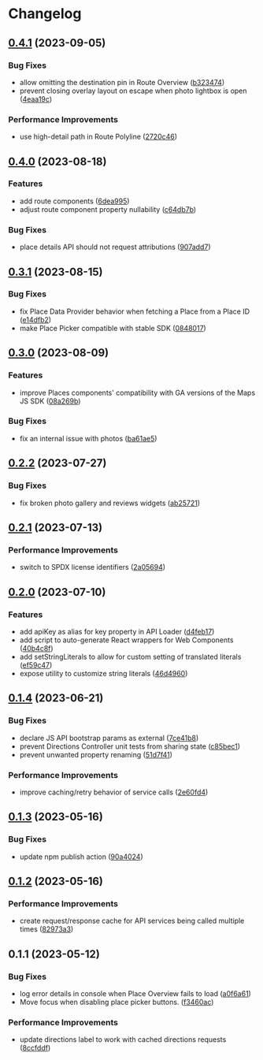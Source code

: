# Changelog

## [0.4.1](https://github.com/googlemaps/extended-component-library/compare/v0.4.0...v0.4.1) (2023-09-05)


### Bug Fixes

* allow omitting the destination pin in Route Overview ([b323474](https://github.com/googlemaps/extended-component-library/commit/b3234746f0b8120b95fdb7f4b2622c7eb79e8edc))
* prevent closing overlay layout on escape when photo lightbox is open ([4eaa19c](https://github.com/googlemaps/extended-component-library/commit/4eaa19c4761b7cea6491c5af39ccc6b8a8d26bbc))


### Performance Improvements

* use high-detail path in Route Polyline ([2720c46](https://github.com/googlemaps/extended-component-library/commit/2720c46239f65de445b392431807cfc4b0309b3a))

## [0.4.0](https://github.com/googlemaps/extended-component-library/compare/v0.3.1...v0.4.0) (2023-08-18)


### Features

* add route components ([6dea995](https://github.com/googlemaps/extended-component-library/commit/6dea99571eb55a67d1700d206c3dea13ed3b3492))
* adjust route component property nullability ([c64db7b](https://github.com/googlemaps/extended-component-library/commit/c64db7b0b5d22030b6866b927ec6aca38700fb2c))


### Bug Fixes

* place details API should not request attributions ([907add7](https://github.com/googlemaps/extended-component-library/commit/907add786bbbe583a31b51afca9e2b22139d1686))

## [0.3.1](https://github.com/googlemaps/extended-component-library/compare/v0.3.0...v0.3.1) (2023-08-15)


### Bug Fixes

* fix Place Data Provider behavior when fetching a Place from a Place ID ([e14dfb2](https://github.com/googlemaps/extended-component-library/commit/e14dfb2036d0e047c48265c9186d5a2b294a8f85))
* make Place Picker compatible with stable SDK ([0848017](https://github.com/googlemaps/extended-component-library/commit/0848017a67701691199e905c5905fac18c116c6d))

## [0.3.0](https://github.com/googlemaps/extended-component-library/compare/v0.2.2...v0.3.0) (2023-08-09)


### Features

* improve Places components' compatibility with GA versions of the Maps JS SDK ([08a269b](https://github.com/googlemaps/extended-component-library/commit/08a269bc16dfcf270ee69800db1974752227a2d7))


### Bug Fixes

* fix an internal issue with photos ([ba61ae5](https://github.com/googlemaps/extended-component-library/commit/ba61ae5e14d26d8d232db0528adf2029d03ac636))

## [0.2.2](https://github.com/googlemaps/extended-component-library/compare/v0.2.1...v0.2.2) (2023-07-27)


### Bug Fixes

* fix broken photo gallery and reviews widgets ([ab25721](https://github.com/googlemaps/extended-component-library/commit/ab2572151b8e6d0a41690cadcea5d52fe6c47b3b))

## [0.2.1](https://github.com/googlemaps/extended-component-library/compare/v0.2.0...v0.2.1) (2023-07-13)


### Performance Improvements

* switch to SPDX license identifiers ([2a05694](https://github.com/googlemaps/extended-component-library/commit/2a05694f8e5946c936c4dec1d6b03d2ca10ef9c7))

## [0.2.0](https://github.com/googlemaps/extended-component-library/compare/v0.1.4...v0.2.0) (2023-07-10)


### Features

* add apiKey as alias for key property in API Loader ([d4feb17](https://github.com/googlemaps/extended-component-library/commit/d4feb177e1730d898fc8eeffeecde1c6b214b725))
* add script to auto-generate React wrappers for Web Components ([40b4c8f](https://github.com/googlemaps/extended-component-library/commit/40b4c8f741ec304f1ff97977055ded66db75a8f3))
* add setStringLiterals to allow for custom setting of translated literals ([ef59c47](https://github.com/googlemaps/extended-component-library/commit/ef59c472ec602ba143f89e7ec566a8d8652464ce))
* expose utility to customize string literals ([46d4960](https://github.com/googlemaps/extended-component-library/commit/46d49604705416a6cdec2e909d3654441828a297))

## [0.1.4](https://github.com/googlemaps/extended-component-library/compare/v0.1.3...v0.1.4) (2023-06-21)


### Bug Fixes

* declare JS API bootstrap params as external ([7ce41b8](https://github.com/googlemaps/extended-component-library/commit/7ce41b864ed98b9fccf3ab7032484e0a1d37af39))
* prevent Directions Controller unit tests from sharing state ([c85bec1](https://github.com/googlemaps/extended-component-library/commit/c85bec1f72bb960567758917ef2a5d8d70ed5688))
* prevent unwanted property renaming ([51d7f41](https://github.com/googlemaps/extended-component-library/commit/51d7f41a177a0c534a1ca65cb39446d31ae64317))


### Performance Improvements

* improve caching/retry behavior of service calls ([2e60fd4](https://github.com/googlemaps/extended-component-library/commit/2e60fd4bc1be46c9ae47176138619ea6071b3edc))

## [0.1.3](https://github.com/googlemaps/extended-component-library/compare/v0.1.2...v0.1.3) (2023-05-16)


### Bug Fixes

* update npm publish action ([90a4024](https://github.com/googlemaps/extended-component-library/commit/90a40245ea69655ba8d2a8101e8a13d15e4ea2a7))

## [0.1.2](https://github.com/googlemaps/extended-component-library/compare/v0.1.1...v0.1.2) (2023-05-16)


### Performance Improvements

* create request/response cache for API services being called multiple times ([82973a3](https://github.com/googlemaps/extended-component-library/commit/82973a331920d8bf604153958f81f125933b07d7))

## 0.1.1 (2023-05-12)


### Bug Fixes

* log error details in console when Place Overview fails to load ([a0f6a61](https://github.com/googlemaps/extended-component-library/commit/a0f6a61f495356b79f0452046f9fef9068b6e3db))
* Move focus when disabling place picker buttons. ([f3460ac](https://github.com/googlemaps/extended-component-library/commit/f3460aceb547f41c571a01bbcd897ab5c9e2ea4d))


### Performance Improvements

* update directions label to work with cached directions requests ([8ccfddf](https://github.com/googlemaps/extended-component-library/commit/8ccfddfe117bd0515d422a05eeb368e5e3df2708))
